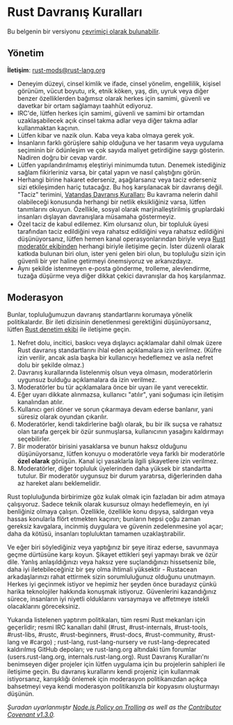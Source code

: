 # Rust Davranış Kuralları

Bu belgenin bir versiyonu [çevrimiçi olarak bulunabilir](https://www.rust-lang.org/conduct.html).

## Yönetim

**İletişim**: [rust-mods@rust-lang.org](mailto:rust-mods@rust-lang.org)

* Deneyim düzeyi, cinsel kimlik ve ifade, cinsel yönelim, engellilik, kişisel görünüm, vücut boyutu, ırk, etnik köken, yaş, din, uyruk veya diğer benzer özelliklerden bağımsız olarak herkes için samimi, güvenli ve davetkar bir ortam sağlamayı taahhüt ediyoruz.
* IRC'de, lütfen herkes için samimi, güvenli ve samimi bir ortamdan uzaklaşabilecek açık cinsel takma adlar veya diğer takma adlar kullanmaktan kaçının.
* Lütfen kibar ve nazik olun. Kaba veya kaba olmaya gerek yok.
* İnsanların farklı görüşlere sahip olduğuna ve her tasarım veya uygulama seçiminin bir ödünleşim ve çok sayıda maliyet getirdiğine saygı gösterin. Nadiren doğru bir cevap vardır.
* Lütfen yapılandırılmamış eleştiriyi minimumda tutun. Denemek istediğiniz sağlam fikirleriniz varsa, bir çatal yapın ve nasıl çalıştığını görün.
* Herhangi birine hakaret ederseniz, aşağılarsanız veya taciz ederseniz sizi etkileşimden hariç tutacağız. Bu hoş karşılanacak bir davranış değil. "Taciz" terimini, [Vatandaş Davranış Kuralları](http://citizencodeofconduct.org/); Bu kavrama nelerin dahil olabileceği konusunda herhangi bir netlik eksikliğiniz varsa, lütfen tanımlarını okuyun. Özellikle, sosyal olarak marjinalleştirilmiş gruplardaki insanları dışlayan davranışlara müsamaha göstermeyiz.
* Özel taciz de kabul edilemez. Kim olursanız olun, bir topluluk üyesi tarafından taciz edildiğini veya rahatsız edildiğini veya rahatsız edildiğini düşünüyorsanız, lütfen hemen kanal operasyonlarından biriyle veya [Rust moderatör ekibinden][mod_team] herhangi biriyle iletişime geçin. İster düzenli olarak katkıda bulunan biri olun, ister yeni gelen biri olun, bu topluluğu sizin için güvenli bir yer haline getirmeyi önemsiyoruz ve arkanızdayız.
* Aynı şekilde istenmeyen e-posta gönderme, trolleme, alevlendirme, tuzağa düşürme veya diğer dikkat çekici davranışlar da hoş karşılanmaz.

## Moderasyon

Bunlar, topluluğumuzun davranış standartlarını korumaya yönelik politikalardır. Bir ileti dizisinin denetlenmesi gerektiğini düşünüyorsanız, lütfen [Rust denetim ekibi][mod_team] ile iletişime geçin.

1. Nefret dolu, incitici, baskıcı veya dışlayıcı açıklamalar dahil olmak üzere Rust davranış standartlarını ihlal eden açıklamalara izin verilmez. (Küfre izin verilir, ancak asla başka bir kullanıcıyı hedeflemez ve asla nefret dolu bir şekilde olmaz.)
2. Davranış kurallarında listelenmiş olsun veya olmasın, moderatörlerin uygunsuz bulduğu açıklamalara da izin verilmez.
3. Moderatörler bu tür açıklamalara önce bir uyarı ile yanıt verecektir.
4. Eğer uyarı dikkate alınmazsa, kullanıcı "atılır", yani soğuması için iletişim kanalından atılır.
5. Kullanıcı geri döner ve sorun çıkarmaya devam ederse banlanır, yani süresiz olarak oyundan çıkarılır.
6. Moderatörler, kendi takdirlerine bağlı olarak, bu bir ilk suçsa ve rahatsız olan tarafa gerçek bir özür sunmuşlarsa, kullanıcının yasağını kaldırmayı seçebilirler.
7. Bir moderatör birisini yasaklarsa ve bunun haksız olduğunu düşünüyorsanız, lütfen konuyu o moderatörle veya farklı bir moderatörle **özel olarak** görüşün. Kanal içi yasaklarla ilgili şikayetlere izin verilmez.
8. Moderatörler, diğer topluluk üyelerinden daha yüksek bir standartta tutulur. Bir moderatör uygunsuz bir durum yaratırsa, diğerlerinden daha az hareket alanı beklemelidir.

Rust topluluğunda birbirimize göz kulak olmak için fazladan bir adım atmaya çalışıyoruz. Sadece teknik olarak kusursuz olmayı hedeflemeyin, en iyi benliğiniz olmaya çalışın. Özellikle, özellikle konu dışıysa, saldırgan veya hassas konularla flört etmekten kaçının; bunların hepsi çoğu zaman gereksiz kavgalara, incinmiş duygulara ve güvenin zedelenmesine yol açar; daha da kötüsü, insanları topluluktan tamamen uzaklaştırabilir.

Ve eğer biri söylediğiniz veya yaptığınız bir şeye itiraz ederse, savunmaya geçme dürtüsüne karşı koyun. Şikayet ettikleri şeyi yapmayı bırak ve özür dile. Yanlış anlaşıldığınızı veya haksız yere suçlandığınızı hissetseniz bile, daha iyi iletebileceğiniz bir şey olma ihtimali yüksektir - Rustacean arkadaşlarınızı rahat ettirmek sizin sorumluluğunuz olduğunu unutmayın. Herkes iyi geçinmek istiyor ve hepimiz her şeyden önce buradayız çünkü harika teknolojiler hakkında konuşmak istiyoruz. Güvenlerini kazandığınız sürece, insanların iyi niyetli olduklarını varsaymaya ve affetmeye istekli olacaklarını göreceksiniz.

Yukarıda listelenen yaptırım politikaları, tüm resmi Rust mekanları için geçerlidir; resmi IRC kanalları dahil (#rust, #rust-internals, #rust-tools, #rust-libs, #rustc, #rust-beginners, #rust-docs, #rust-community, #rust-lang ve #cargo) ; rust-lang, rust-lang-nursery ve rust-lang-deprecated kaldırılmış GitHub depoları; ve rust-lang.org altındaki tüm forumlar (users.rust-lang.org, internals.rust-lang.org). Rust Davranış Kuralları'nı benimseyen diğer projeler için lütfen uygulama için bu projelerin sahipleri ile iletişime geçin. Bu davranış kurallarını kendi projeniz için kullanmak istiyorsanız, karışıklığı önlemek için moderasyon politikanızdan açıkça bahsetmeyi veya kendi moderasyon politikanızla bir kopyasını oluşturmayı düşünün.

*Şuradan uyarlanmıştır [Node.js Policy on Trolling](http://blog.izs.me/post/30036893703/policy-on-trolling) as well as the [Contributor Covenant v1.3.0](https://www.contributor-covenant.org/version/1/3/0/).*

[mod_team]: https://www.rust-lang.org/team.html#Moderation-team
